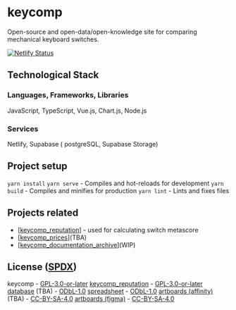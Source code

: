 # keycomp

Open-source and open-data/open-knowledge site for comparing mechanical keyboard switches.

[![Netlify Status](https://api.netlify.com/api/v1/badges/7362eb04-1bdc-4c00-bdd3-f72eac8626b8/deploy-status)](https://app.netlify.com/sites/keycomp/deploys)

## Technological Stack
### Languages, Frameworks, Libraries
JavaScript, TypeScript, Vue.js, Chart.js, Node.js

### Services
Netlify, Supabase ( postgreSQL, Supabase Storage)

## Project setup
`yarn install`
`yarn serve` - Compiles and hot-reloads for development
`yarn build` - Compiles and minifies for production
`yarn lint` - Lints and fixes files

## Projects related
- \[[keycomp_reputation](github.com/mbledkowski/keycomp_reputation)\] - used for calculating switch metascore 
- \[[keycomp_prices](github.com/mbledkowski/keycomp)\](TBA)
- \[[keycomp_documentation_archive](github.com/mbledkowski/keycomp_documentation_archive)\](WIP)
## License ([SPDX](https://spdx.org/licenses/))
keycomp - [GPL-3.0-or-later](https://spdx.org/licenses/GPL-3.0-or-later.html)
[keycomp_reputation](github.com/mbledkowski/keycomp_reputation) - [GPL-3.0-or-later](https://spdx.org/licenses/GPL-3.0-or-later.html)
[database](keycomp.co/database) (TBA) - [ODbL-1.0](https://spdx.org/licenses/ODbL-1.0.html)
[spreadsheet](https://docs.google.com/spreadsheets/d/1gQm1Z2Ac4VXgIoNdyPSWJ4bgm5wpUBdi7eaKPr2P0Vg/) - [ODbL-1.0](https://spdx.org/licenses/ODbL-1.0.html)
[artboards (affinity)](github.com/mbledkowski/keycomp) (TBA) - [CC-BY-SA-4.0](https://spdx.org/licenses/CC-BY-SA-4.0.html)
[artboards (figma)](https://www.figma.com/file/VTvNmRWvIbgHzNhMpRAOoF/keycomp) - [CC-BY-SA-4.0](https://spdx.org/licenses/CC-BY-SA-4.0.html)
